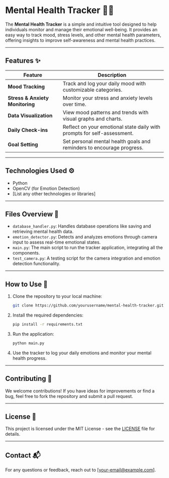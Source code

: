 # Mental Health Tracker 🧠💪

The **Mental Health Tracker** is a simple and intuitive tool designed to help individuals monitor and manage their emotional well-being. It provides an easy way to track mood, stress levels, and other mental health parameters, offering insights to improve self-awareness and mental health practices.

---

## Features ✨

| Feature                        | Description                                                                 |
|---------------------------------|-----------------------------------------------------------------------------|
| **Mood Tracking**               | Track and log your daily mood with customizable categories.                 |
| **Stress & Anxiety Monitoring** | Monitor your stress and anxiety levels over time.                           |
| **Data Visualization**         | View mood patterns and trends with visual graphs and charts.               |
| **Daily Check-ins**             | Reflect on your emotional state daily with prompts for self-assessment.    |
| **Goal Setting**                | Set personal mental health goals and reminders to encourage progress.      |

---

## Technologies Used ⚙️

- Python
- OpenCV (for Emotion Detection)
- [List any other technologies or libraries]

---

## Files Overview 📁

- `database_handler.py`: Handles database operations like saving and retrieving mental health data.
- `emotion_detector.py`: Detects and analyzes emotions through camera input to assess real-time emotional states.
- `main.py`: The main script to run the tracker application, integrating all the components.
- `test_camera.py`: A testing script for the camera integration and emotion detection functionality.

---

## How to Use 🚀

1. Clone the repository to your local machine:
   ```bash
   git clone https://github.com/yourusername/mental-health-tracker.git
   ```

2. Install the required dependencies:
   ```bash
   pip install -r requirements.txt
   ```

3. Run the application:
   ```bash
   python main.py
   ```

4. Use the tracker to log your daily emotions and monitor your mental health progress.

---

## Contributing 🤝

We welcome contributions! If you have ideas for improvements or find a bug, feel free to fork the repository and submit a pull request.

---

## License 📝

This project is licensed under the MIT License - see the [LICENSE](LICENSE) file for details.

---

## Contact 📬

For any questions or feedback, reach out to [your-email@example.com].

